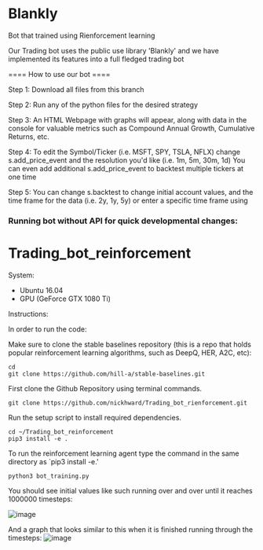 # Blankly
Bot that trained using Rienforcement learning

Our Trading bot uses the public use library 'Blankly' and we have implemented its features into a full fledged trading bot


==== How to use our bot ====

Step 1: Download all files from this branch

Step 2: Run any of the python files for the desired strategy

Step 3: An HTML Webpage with graphs will appear, 
along with data in the console for valuable metrics such as Compound Annual Growth, Cumulative Returns, etc.

Step 4: To edit the Symbol/Ticker (i.e. MSFT, SPY, TSLA, NFLX) change s.add_price_event and the resolution you'd like (i.e. 1m, 5m, 30m, 1d)
You can even add additional s.add_price_event to backtest multiple tickers at one time

Step 5: You can change s.backtest to change initial account values, and the time frame for the data (i.e. 2y, 1y, 5y) or enter a specific time frame using 



### Running bot without API for quick developmental changes: 

# Trading_bot_reinforcement
System:
- Ubuntu 16.04
- GPU (GeForce GTX 1080 Ti)


Instructions:

In order to run the code:

Make sure to clone the stable baselines repository (this is a repo that holds popular reinforcement learning algorithms, such as DeepQ, HER, A2C, etc):
```
cd
git clone https://github.com/hill-a/stable-baselines.git
```

First clone the Github Repository using terminal commands.

```
git clone https://github.com/nickhward/Trading_bot_rienforcement.git
```

Run the setup script to install required dependencies.
```
cd ~/Trading_bot_reinforcement
pip3 install -e .
```


To run the reinforcement learning agent type the command in the same directory as `pip3 install -e.'
```
python3 bot_training.py
```

You should see initial values like such running over and over until it reaches 1000000 timesteps:

![image](https://user-images.githubusercontent.com/78880630/138394972-58f1b4cb-6bef-4cd1-8584-4de2dcea3dbc.png)

And a graph that looks similar to this when it is finished running through the timesteps:
![image](https://user-images.githubusercontent.com/78880630/145345019-99020b99-f858-47ed-8afb-ffd0259384cc.png)
